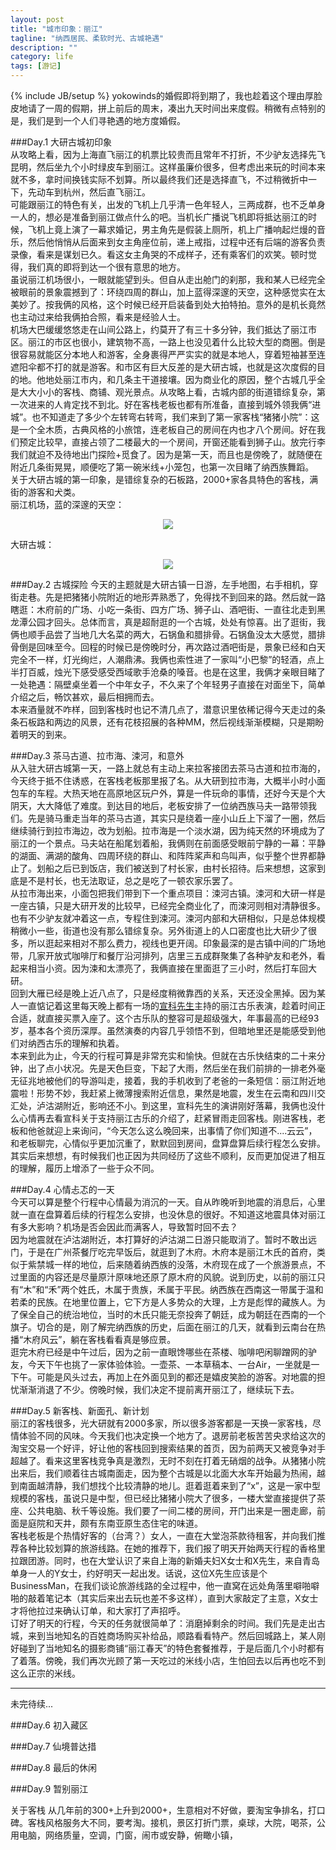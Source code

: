 ```yaml
---
layout: post
title: "城市印象：丽江"
tagline: "纳西居民、柔软时光、古城艳遇"
description: ""
category: life
tags: [游记]
---
```

{% include JB/setup %}
yokowinds的婚假即将到期了，我也趁着这个理由厚脸皮地请了一周的假期，拼上前后的周末，凑出九天时间出来度假。稍微有点特别的是，我们是到一个人们寻艳遇的地方度婚假。  
  
###Day.1 大研古城初印象  
从攻略上看，因为上海直飞丽江的机票比较贵而且常年不打折，不少驴友选择先飞昆明，然后坐九个小时绿皮车到丽江。这样虽廉价很多，但考虑出来玩的时间本来就不多，拿时间换钱实际不划算。所以最终我们还是选择直飞，不过稍微折中一下，先动车到杭州，然后直飞丽江。  
可能跟丽江的特色有关，出发的飞机上几乎清一色年轻人，三两成群，也不乏单身一人的，想必是准备到丽江做点什么的吧。当机长广播说飞机即将抵达丽江的时候，飞机上竟上演了一幕求婚记，男主角先是假装上厕所，机上广播响起烂熳的音乐，然后他悄悄从后面来到女主角座位前，递上戒指，过程中还有后端的游客负责录像，看来是谋划已久。看这女主角哭的不成样子，还有乘客们的欢笑。顿时觉得，我们真的即将到达一个很有意思的地方。  
虽说丽江机场很小，一眼就能望到头。但自从走出舱门的刹那，我和某人已经完全被眼前的景象震撼到了：环绕四周的群山，加上蓝得深邃的天空，这种感觉实在太美妙了。按我俩的风格，这个时候已经开启装备到处大拍特拍。意外的是机长竟然也主动过来给我俩拍合照，看来是经验人士。  
机场大巴缓缓悠悠走在山间公路上，约莫开了有三十多分钟，我们抵达了丽江市区。丽江的市区也很小，建筑物不高，一路上也没见着什么比较大型的商圈。倒是很容易就能区分本地人和游客，全身裹得严严实实的就是本地人，穿着短袖甚至连遮阳伞都不打的就是游客。和市区有巨大反差的是大研古城，也就是这次度假的目的地。他地处丽江市内，和几条主干道接壤。因为商业化的原因，整个古城几乎全是大大小小的客栈、商铺、观光景点。从攻略上看，古城内部的街道错综复杂，第一次进来的人肯定找不到北。好在客栈老板也都有所准备，直接到城外领我俩“进城”。也不知道走了多少个左转弯右转弯，我们来到了第一家客栈“猪猪小院”：这是一个全木质，古典风格的小旅馆，连老板自己的房间在内也才八个房间。好在我们预定比较早，直接占领了二楼最大的一个房间，开窗还能看到狮子山。放完行李我们就迫不及待地出门探险+觅食了。因为是第一天，而且也是傍晚了，就随便在附近几条街晃晃，顺便吃了第一碗米线+小笼包，也第一次目睹了纳西族舞蹈。  
关于大研古城的第一印象，是错综复杂的石板路，2000+家各具特色的客栈，满街的游客和犬类。  
丽江机场，蓝的深邃的天空：  
<center><img src="http://pic.yupoo.com/asuka4j/C839Hwts/medish.jpg"></center>  
  
大研古城：  
<center><img src="http://pic.yupoo.com/asuka4j/C89FxpG8/medish.jpg"></center>

###Day.2 古城探险
今天的主题就是大研古镇一日游，左手地图，右手相机，穿街走巷。先是把猪猪小院附近的地形弄熟悉了，免得找不到回来的路。然后就一路瞎逛：木府前的广场、小吃一条街、四方广场、狮子山、酒吧街、一直往北走到黑龙潭公园才回头。总体而言，真是超耐逛的一个古城，处处有惊喜。出了逛街，我俩也顺手品尝了当地几大名菜的两大，石锅鱼和腊排骨。石锅鱼没太大感觉，腊排骨倒是回味至今。回程的时候已是傍晚时分，再次路过酒吧街是，景象已经和白天完全不一样，灯光绚烂，人潮鼎沸。我俩也索性进了一家叫“小巴黎”的轻酒，点上半打百威，烛光下感受感受西域歌手沧桑的嗓音。也是在这里，我俩才亲眼目睹了一处艳遇：隔壁桌坐着一个中年女子，不久来了个年轻男子直接在对面坐下，简单介绍之后，畅饮甚欢，最后相拥而去。  
本来酒量就不咋样，回到客栈时也记不清几点了，潜意识里依稀记得今天走过的条条石板路和两边的风景，还有花枝招展的各种MM，然后视线渐渐模糊，只是期盼着明天的到来。  
  
###Day.3 茶马古道、拉市海、涑河，和意外  
从入驻大研古城第一天，一路上就总有主动上来拉客接团去茶马古道和拉市海的，今天终于抵不住诱惑，在客栈老板那里报了名。从大研到拉市海，大概半小时小面包车的车程。大热天地在高原地区玩户外，算是一件玩命的事情，还好今天是个大阴天，大大降低了难度。到达目的地后，老板安排了一位纳西族马夫一路带领我们。先是骑马重走当年的茶马古道，其实只是绕着一座小山丘上下溜了一圈，然后继续骑行到拉市海边，改为划船。拉市海是一个淡水湖，因为纯天然的环境成为了丽江的一个景点。马夫站在船尾划着船，我俩则在前面感受眼前宁静的一幕：平静的湖面、满湖的酸角、四周环绕的群山、和阵阵桨声和鸟叫声，似乎整个世界都静止了。划船之后已到饭店，我们被送到了村长家，由村长招待。后来想想，这家到底是不是村长，也无法取证，总之是吃了一顿农家乐罢了。  
从拉市海出来，小面包把我们带到下一个重点项目：涑河古镇。涑河和大研一样是一座古镇，只是大研开发的比较早，已经完全商业化了，而涑河则相对清静很多。也有不少驴友就冲着这一点，专程住到涑河。涑河内部和大研相似，只是总体规模稍微小一些，街道也没有那么错综复杂。另外街道上的人口密度也比大研少了很多，所以逛起来相对不那么费力，视线也更开阔。印象最深的是古镇中间的广场地带，几家开放式咖啡厅和餐厅沿河排列，店里三五成群聚集了各种驴友和老外，看起来相当小资。因为涑和太漂亮了，我俩直接在里面逛了三小时，然后打车回大研。  
回到大雁已经是晚上近八点了，只是经度稍微靠西的关系，天还没全黑掉。因为某人一直惦记着这里每天晚上都有一场的[宣科先生](http://baike.baidu.com/view/738135.htm)主持的丽江古乐表演，趁着时间正合适，就直接买票入座了。这个古乐队的整容可是超级强大，年事最高的已经93岁，基本各个资历深厚。虽然演奏的内容几乎领悟不到，但暗地里还是能感受到他们对纳西古乐的理解和执着。  
本来到此为止，今天的行程可算是非常充实和愉快。但就在古乐快结束的二十来分钟，出了点小状况。先是天色巨变，下起了大雨，然后坐在我们前排的一排老外毫无征兆地被他们的导游叫走，接着，我的手机收到了老爸的一条短信：丽江附近地震啦！形势不妙，我赶紧上微薄搜索附近信息，果然是地震，发生在云南和四川交汇处，泸沽湖附近，影响还不小。到这里，宣科先生的演讲刚好落幕，我俩也没什么心情再去看宣科关于支持丽江古乐的介绍了，赶紧冒雨走回客栈。刚进客栈，老板和他爸就迎上来询问，“今天怎么这么晚回来，出事情了你们知道不....云云”，和老板聊完，心情似乎更加沉重了，默默回到房间，盘算盘算后续行程怎么安排。  
其实后来想想，有时候我们也正因为共同经历了这些不顺利，反而更加促进了相互的理解，履历上增添了一些于众不同。  
  
###Day.4 心情忐忑的一天  
今天可以算是整个行程中心情最为消沉的一天。自从昨晚听到地震的消息后，心里就一直在盘算着后续的行程怎么安排，也没休息的很好。不知道这地震具体对丽江有多大影响？机场是否会因此而满客人，导致暂时回不去？  
因为地震就在泸沽湖附近，本打算好的泸沽湖二日游只能取消了。暂时不敢出远门，于是在广州茶餐厅吃完早饭后，就逛到了木府。木府本是丽江木氏的首府，类似于紫禁城一样的地位，后来随着纳西族的没落，木府现在成了一个旅游景点，不过里面的内容还是尽量原汁原味地还原了原木府的风貌。说到历史，以前的丽江只有“木”和“禾”两个姓氏，木属于贵族，禾属于平民。纳西族在西南这一带属于温和若柔的民族。在地里位置上，它下方是人多势众的大理，上方是彪悍的藏族人。为了保全自己的统治地位，当时的木氏只能无奈投奔了朝廷，成为朝廷在西南的一个旗子。切合的是，刚了解完纳西族的历史，后面在丽江的几天，就看到云南台在热播“木府风云”，躺在客栈看看真是够应景。  
逛完木府已经是中午过后，因为之前一直眼馋哪些在茶楼、咖啡吧闲聊蹭网的驴友，今天下午也挑了一家体验体验。一壶茶、一本草稿本、一台Air，一坐就是一下午。可能是风头过去，再加上在外面见到的都还是嬉皮笑脸的游客。对地震的担忧渐渐消退了不少。傍晚时候，我们决定不提前离开丽江了，继续玩下去。  
  
###Day.5 新客栈、新面孔、新计划  
丽江的客栈很多，光大研就有2000多家，所以很多游客都是一天换一家客栈，尽情体验不同的风味。今天我们也决定换一个地方了。退房前老板苦苦央求给这次的淘宝交易一个好评，好让他的客栈回到搜索结果的首页，因为前两天又被竞争对手超越了。看来这里客栈竞争真是激烈，无时不刻在打着无硝烟的战争。从猪猪小院出来后，我们顺着往古城南面走，因为整个古城是以北面大水车开始最为热闹，越到南面越清静，我们想找个比较清静的地儿。逛着逛着来到了“x”，这是一家中型规模的客栈，虽说只是中型，但已经比猪猪小院大了很多，一楼大堂直接提供了茶座、公共电脑、秋千等设施。我们要了一间二楼的房间，开门出来是一圈走廊，前面是庭院和天井，颇有东南亚原生态住宅的味道。  
客栈老板是个热情好客的（台湾？）女人，一直在大堂泡茶款待租客，并向我们推荐各种比较划算的旅游线路。在她的推荐下，我们报了明天开始两天行程的香格里拉跟团游。同时，也在大堂认识了来自上海的新婚夫妇X女士和X先生，来自青岛单身一人的Y女士，约好明天一起出发。话说，这位X先生应该是个BusinessMan，在我们谈论旅游线路的全过程中，他一直窝在远处角落里噼啪噼啪的敲着笔记本（其实后来出去玩也差不多这样），直到大家敲定了主意，X女士才将他拉过来确认订单，和大家打了声招呼。  
订好了明天的行程，今天的任务就很简单了：消磨掉剩余的时间。我们先是走出古城，来到当地知名的百姓商场购买补给品，顺路看看特产。然后回城路上，某人刚好碰到了当地知名的摄影商铺“丽江春天”的特色套餐推荐，于是后面几个小时都有了着落。傍晚，我们再次光顾了第一天吃过的米线小店，生怕回去以后再也吃不到这么正宗的米线。  

---
未完待续...

###Day.6 初入藏区  

###Day.7 仙境普达措  
  
###Day.8 最后的休闲  
  
###Day.9 暂别丽江  
  
关于客栈  从几年前的300+上升到2000+，生意相对不好做，要淘宝争排名，打口碑。客栈风格服务大不同，要考淘。接机，景区打折门票，桌球，大院，喝茶，公用电脑，网络质量，空调，门窗，闹市或安静，俯瞰小镇，











